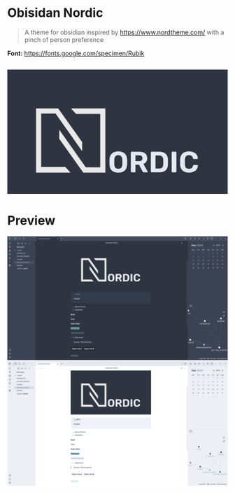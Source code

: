# Obisidan Nordic
> A theme for obsidian inspired by https://www.nordtheme.com/ with a pinch of person preference


**Font:** https://fonts.google.com/specimen/Rubik

![](assets/obsidian-nordic.png)
---

# Preview
![](assets/dark-theme.png)
![](assets/light-theme.png)
